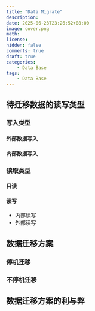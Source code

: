 ```yaml
---
title: "Data Migrate"
description: 
date: 2025-06-23T23:26:52+08:00
image: cover.png
math: 
license: 
hidden: false
comments: true
draft: true
categories:
    - Data Base
tags:
    - Data Base
---
```


## 待迁移数据的读写类型
### 写入类型
#### 外部数据写入
#### 内部数据写入

### 读取类型
#### 只读
#### 读写
  - 内部读写
  - 外部读写

## 数据迁移方案
### 停机迁移
### 不停机迁移

## 数据迁移方案的利与弊
